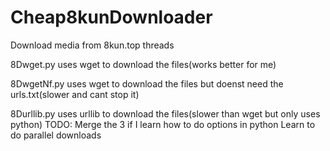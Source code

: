 # Cheap8kunDownloader
Download media from 8kun.top threads

8Dwget.py uses wget to download the files(works better for me)

8DwgetNf.py uses wget to download the files but doenst need the urls.txt(slower and cant stop it)

8Durllib.py uses urllib to download the files(slower than wget but only uses python)
TODO:
Merge the 3 if I learn how to do options in python
Learn to do parallel downloads
